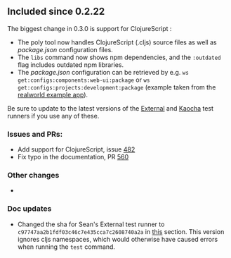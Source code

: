 
## Included since 0.2.22

The biggest change in 0.3.0 is support for ClojureScript :
- The poly tool now handles ClojureScript (.cljs) source files as well as _package.json_ configuration files.
- The `libs` command now shows npm dependencies, and the `:outdated` flag includes outdated npm libraries.
- The _package.json_ configuration can be retrieved by e.g. `ws get:configs:components:web-ui:package` or `ws get:configs:projects:development:package` (example taken from the [realworld example app](https://github.com/furkan3ayraktar/clojure-polylith-realworld-example-app/tree/cljs-frontend)).

Be sure to update to the latest versions of the [External](https://github.com/seancorfield/polylith-external-test-runner) and [Kaocha](https://github.com/imrekoszo/polylith-kaocha) test runners if you use any of these.

### Issues and PRs:
- Add support for ClojureScript, issue [482](https://github.com/polyfy/polylith/issues/481)
- Fix typo in the documentation, PR [560](https://github.com/polyfy/polylith/pull/560)

### Other changes
- 

### Doc updates
- Changed the sha for Sean's External test runner to `c97747aa2b1fdf03c46c7e435cca7c2608740a2a` in [this](https://cljdoc.org/d/polylith/clj-poly/0.3.0/doc/test-runners#_use_a_custom_test_runner) section.
  This version ignores cljs namespaces, which would otherwise have caused errors when running the `test` command.
